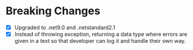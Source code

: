 # Breaking Changes

- [x] Upgraded to .net9.0 and .netstandard2.1
- [x] Instead of throwing exception, returning a data type where errors are given in a text so that developer can log it and handle their own way.